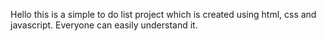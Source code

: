 Hello this is a simple to do list project which is created using html, css and javascript. 
Everyone can easily understand it.
